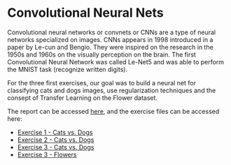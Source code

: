 # Convolutional Neural Nets

Convolutional neural networks or convnets or CNNs are a type of neural networks specialized on images. CNNs appears in 1998 introduced in a paper by Le-cun and Bengio. They were inspired on the research in the 1950s and 1960s on the visually perception on the brain. The first Convolutional Neural Network was called Le-Net5 and was able to perform the MNIST task (recognize written digits).

For the three first exercises, our goal was to build a neural net for classifying cats and dogs images, use regularization techniques and the consept of Transfer Learning on the Flower dataset.

The report can be accessed [here](https://github.com/Jonashellevang/IE_MBD_2020/blob/master/CNN%20(Tensorflow%2CKeras)/CNN%20Report.pdf), and the exercise files can be accessed here:
* [Exercise 1 - Cats vs. Dogs](https://github.com/rbgsng/ML.CNN/blob/main/CNN%20Cats_vs_Dogs%20Exercise%201.ipynb)
* [Exercise 2 - Cats vs. Dogs](https://github.com/rbgsng/ML.CNN/blob/main/CNN%20Cats_vs_Dogs%20Exercise%202.ipynb)
* [Exercise 3 - Cats vs. Dogs](https://github.com/rbgsng/ML.CNN/blob/main/CNN%20Cats_vs_Dogs%20Exercise%203.ipynb)
* [Exercise 3 - Flowers](https://github.com/rbgsng/ML.CNN/blob/main/CNN%20Flowers%20Exercise%203.ipynb)

